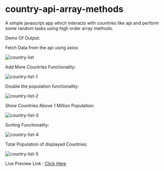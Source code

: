 # country-api-array-methods
A simple javascript app which interacts with countries like api and perform some random tasks using high order array methods.

Demo Of Output:

Fetch Data from the api using axios



![country-list](https://user-images.githubusercontent.com/70085321/120696121-cfe08300-c4c9-11eb-98b5-4dcb4b9b1184.png)



Add More Countries Functionality:



![country-list-1](https://user-images.githubusercontent.com/70085321/120696125-d111b000-c4c9-11eb-9ab8-130603ac62aa.png)




Double the population functionality:


![country-list-2](https://user-images.githubusercontent.com/70085321/120696130-d1aa4680-c4c9-11eb-8859-192ec25fca90.png)




Show Countries Above 1 Million Population:




![country-list-3](https://user-images.githubusercontent.com/70085321/120696132-d242dd00-c4c9-11eb-8fe7-40ed4c3dd472.png)




Sorting Functionality:




![country-list-4](https://user-images.githubusercontent.com/70085321/120696135-d2db7380-c4c9-11eb-97fc-93a4fd0c5ffa.png)





Total Population of displayed Countries:





![country-list-5](https://user-images.githubusercontent.com/70085321/120696139-d3740a00-c4c9-11eb-8114-f2e6bc16b16d.png)





Live Preview Link : [Click Here](https://raw.githack.com/naveen701526/country-api-array-methods/master/index.html)






